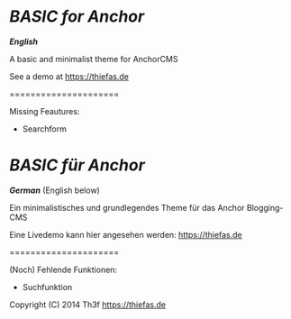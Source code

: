 *BASIC for Anchor*
=====================

***English***

A basic and minimalist theme for AnchorCMS

See a demo at https://thiefas.de

=====================

Missing Feautures:

- Searchform


*BASIC für Anchor*
=====================

***German*** (English below)

Ein minimalistisches und grundlegendes Theme für das Anchor Blogging-CMS

Eine Livedemo kann hier angesehen werden: https://thiefas.de

=====================

(Noch) Fehlende Funktionen:

- Suchfunktion



Copyright (C) 2014 Th3f https://thiefas.de